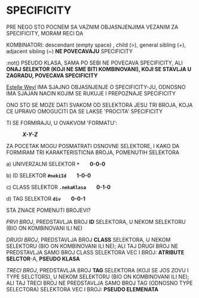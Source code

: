 # SPECIFICITY

PRE NEGO STO POCNEM SA VAZNIM OBJASNJENJIMA VEZANIM ZA SPECIFICITY, MORAM RECI DA

KOMBINATORI: descendant (empty space) , child (>), general sibling (+), adjacent sibling (~) **NE POVECAVAJU** SPECIFICITY

:not() PSEUDO KLASA, SAMA PO SEBI NE POVECAVA SPECIFICITY, ALI **ONAJ SELEKTOR (KOJI NE SME BITI KOMBINOVANI), KOJI SE STAVLJA U ZAGRADU, POVECAVA SPECIFICITY**

[Estelle Weyl](https://github.com/estelle) IMA SJAJNO OBJASNJENJE O SPECIFICITY-JU, ODNOSNO IMA SJAJAN NACIN KOJIM SE RUKUJE I PREPOZNAJE SPECIFICITY

ONO STO SE MOZE DATI SVAKOM OD SELEKTORA JESU TRI BROJA, KOJA CE UPRAVO OMOGUCITI DA SE LAKSE 'PROCITA' SPECIFICITY

TI SE FORMIRAJU, U OVAKVOM 'FORMATU':

&nbsp;&nbsp;&nbsp;&nbsp;&nbsp;&nbsp;&nbsp;&nbsp;&nbsp;&nbsp; ***X-Y-Z***

ZA POCETAK MOGU POSMATRATI OSNOVNE SELEKTORE, I KAKO DA FORMIRAM TRI KARAKTERISTICNA BROJA, POMENUTIH SELEKTORA

a) UNIVERZALNI SELEKTOR **`*`**     &nbsp;&nbsp;&nbsp;&nbsp;&nbsp;      **0-0-0**

b) ID SELEKTOR **`#nekiId`**     &nbsp;&nbsp;&nbsp;&nbsp;&nbsp;      **1-0-0**

c) CLASS SELEKTOR **`.nekaKlasa`**     &nbsp;&nbsp;&nbsp;&nbsp;&nbsp;      **0-1-0**

d) TAG SELEKTOR **`div`**     &nbsp;&nbsp;&nbsp;&nbsp;&nbsp;      **0-0-1**

STA ZNACE POMENUTI BROJEVI?

*PRVI BROJ*, PREDSTAVLJA BROJ **ID** SELEKTORA, U NEKOM SELEKTORU (BIO ON KOMBINOVANI ILI NE)

*DRUGI BROJ*, PREDSTAVLJA BROJ **CLASS** SELEKTORA, U NEKOM SELEKTORU (BIO ON KOMBINOVANI ILI NE); ALI TAJ DRUGI BROJ NE PREDSTAVLJA SAMO BROJ CLASS SELEKTORA VEC I BROJ: **ATRIBUTE SELCTOR**-A, **PSEUDO KLASA**

*TRECI BROJ*, PREDSTAVLJA BROJ **TAG** SELEKTORA (KOJI SE JOS ZOVU I TYPE SELCTORS), U NEKOM SELEKTORU (BIO ON KOMBINOVANI ILI NE); ALI TAJ TRECI BROJ NE PREDSTAVLJA SAMO BROJ TAG (ODNOSNO TYPE SELECTORA) SELEKTORA VEC I BROJ: **PSEUDO ELEMENATA**
